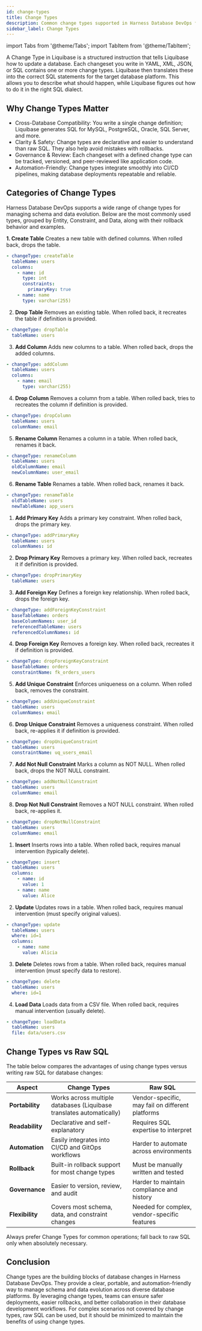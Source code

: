 ```yaml
---
id: change-types
title: Change Types
description: Common change types supported in Harness Database DevOps for schema and data management.
sidebar_label: Change Types
---
```

import Tabs from '@theme/Tabs';
import TabItem from '@theme/TabItem';

A Change Type in Liquibase is a structured instruction that tells Liquibase how to update a database. Each changeset you write in YAML, XML, JSON, or SQL contains one or more change types. Liquibase then translates these into the correct SQL statements for the target database platform.
This allows you to describe what should happen, while Liquibase figures out how to do it in the right SQL dialect.

## Why Change Types Matter
- Cross-Database Compatibility: You write a single change definition; Liquibase generates SQL for MySQL, PostgreSQL, Oracle, SQL Server, and more.
- Clarity & Safety: Change types are declarative and easier to understand than raw SQL. They also help avoid mistakes with rollbacks.
- Governance & Review: Each changeset with a defined change type can be tracked, versioned, and peer-reviewed like application code.
- Automation-Friendly: Change types integrate smoothly into CI/CD pipelines, making database deployments repeatable and reliable.

## Categories of Change Types
Harness Database DevOps supports a wide range of change types for managing schema and data evolution. Below are the most commonly used types, grouped by Entity, Constraint, and Data, along with their rollback behavior and examples.

<Tabs>
<TabItem value="entity" label="Entity Change Types" default>

**1. Create Table**
Creates a new table with defined columns. When rolled back, drops the table.

```yaml
- changeType: createTable
  tableName: users
  columns:
    - name: id
      type: int
      constraints:
        primaryKey: true
    - name: name
      type: varchar(255)
```
2. **Drop Table**
Removes an existing table. When rolled back, it recreates the table if definition is provided.

```yaml
- changeType: dropTable
  tableName: users
```
3. **Add Column**
Adds new columns to a table. When rolled back, drops the added columns.
```yaml
- changeType: addColumn
  tableName: users
  columns:
    - name: email
      type: varchar(255)
```
4. **Drop Column**
Removes a column from a table. When rolled back, tries to recreates the column if definition is provided.
```yaml
- changeType: dropColumn
  tableName: users
  columnName: email
```
5. **Rename Column**
Renames a column in a table. When rolled back, renames it back.
```yaml
- changeType: renameColumn
  tableName: users
  oldColumnName: email
  newColumnName: user_email
```

6. **Rename Table**
Renames a table. When rolled back, renames it back.
```yaml
- changeType: renameTable
  oldTableName: users
  newTableName: app_users
```
</TabItem>
<TabItem value="constraint" label="Constraint Change Types">

1. **Add Primary Key**
Adds a primary key constraint. When rolled back, drops the primary key.
```yaml
- changeType: addPrimaryKey
  tableName: users
  columnNames: id
```

2. **Drop Primary Key**
Removes a primary key.
When rolled back, recreates it if definition is provided.
```yaml
- changeType: dropPrimaryKey
  tableName: users
```

3. **Add Foreign Key**
Defines a foreign key relationship.
When rolled back, drops the foreign key.
```yaml
- changeType: addForeignKeyConstraint
  baseTableName: orders
  baseColumnNames: user_id
  referencedTableName: users
  referencedColumnNames: id
```

4. **Drop Foreign Key**
Removes a foreign key.
When rolled back, recreates it if definition is provided.
```yaml
- changeType: dropForeignKeyConstraint
  baseTableName: orders
  constraintName: fk_orders_users
```
5. **Add Unique Constraint**
Enforces uniqueness on a column. When rolled back, removes the constraint.
```yaml
- changeType: addUniqueConstraint
  tableName: users
  columnNames: email
```
6. **Drop Unique Constraint**
Removes a uniqueness constraint. When rolled back, re-applies it if definition is provided.
```yaml
- changeType: dropUniqueConstraint
  tableName: users
  constraintName: uq_users_email
```
7. **Add Not Null Constraint**
Marks a column as NOT NULL. When rolled back, drops the NOT NULL constraint.
```yaml
- changeType: addNotNullConstraint
  tableName: users
  columnName: email
```
8. **Drop Not Null Constraint**
Removes a NOT NULL constraint. When rolled back, re-applies it.
```yaml
- changeType: dropNotNullConstraint
  tableName: users
  columnName: email
```
</TabItem>
<TabItem value="data" label="Data Change Types">

1. **Insert**
Inserts rows into a table. When rolled back, requires manual intervention (typically delete).
```yaml
- changeType: insert
  tableName: users
  columns:
    - name: id
      value: 1
    - name: name
      value: Alice
```
2. **Update**
Updates rows in a table. When rolled back, requires manual intervention (must specify original values).
```yaml
- changeType: update
  tableName: users
  where: id=1
  columns:
    - name: name
      value: Alicia
```
3. **Delete**
Deletes rows from a table. When rolled back, requires manual intervention (must specify data to restore).
```yaml
- changeType: delete
  tableName: users
  where: id=1
```
4. **Load Data**
Loads data from a CSV file. When rolled back, requires manual intervention (usually delete).
```yaml
- changeType: loadData
  tableName: users
  file: data/users.csv
```
</TabItem>
</Tabs>

## Change Types vs Raw SQL
The table below compares the advantages of using change types versus writing raw SQL for database changes:

| Aspect          | Change Types                                                         | Raw SQL                                          |
| --------------- | -------------------------------------------------------------------- | ------------------------------------------------ |
| **Portability** | Works across multiple databases (Liquibase translates automatically) | Vendor-specific, may fail on different platforms |
| **Readability** | Declarative and self-explanatory                                     | Requires SQL expertise to interpret              |
| **Automation**  | Easily integrates into CI/CD and GitOps workflows                    | Harder to automate across environments           |
| **Rollback**    | Built-in rollback support for most change types                      | Must be manually written and tested              |
| **Governance**  | Easier to version, review, and audit                                 | Harder to maintain compliance and history        |
| **Flexibility** | Covers most schema, data, and constraint changes                     | Needed for complex, vendor-specific features     |

Always prefer Change Types for common operations; fall back to raw SQL only when absolutely necessary.

## Conclusion 
Change types are the building blocks of database changes in Harness Database DevOps. They provide a clear, portable, and automation-friendly way to manage schema and data evolution across diverse database platforms. By leveraging change types, teams can ensure safer deployments, easier rollbacks, and better collaboration in their database development workflows.
For complex scenarios not covered by change types, raw SQL can be used, but it should be minimized to maintain the benefits of using change types.